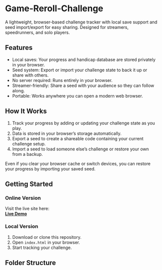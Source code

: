 # Game-Reroll-Challenge

A lightweight, browser-based challenge tracker with local save support and seed import/export for easy sharing. Designed for streamers, speedrunners, and solo players.

## Features

- Local saves: Your progress and handicap database are stored privately in your browser.
- Seed system: Export or import your challenge state to back it up or share with others.
- No server required: Runs entirely in your browser.
- Streamer-friendly: Share a seed with your audience so they can follow along.
- Portable: Works anywhere you can open a modern web browser.

## How It Works

1. Track your progress by adding or updating your challenge state as you play.
2. Data is stored in your browser’s storage automatically.
3. Export a seed to create a shareable code containing your current challenge setup.
4. Import a seed to load someone else’s challenge or restore your own from a backup.

Even if you clear your browser cache or switch devices, you can restore your progress by importing your saved seed.

## Getting Started

### Online Version
Visit the live site here:  
**[Live Demo](https://Artorosia.github.io/Game-Reroll-Challenge)**

### Local Version
1. Download or clone this repository.
2. Open `index.html` in your browser.
3. Start tracking your challenge.

## Folder Structure

